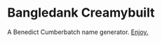 # Bangledank Creamybuilt
A Benedict Cumberbatch name generator. [Enjoy.](https://ccrady.github.io/bangledank-creamybuilt/)
